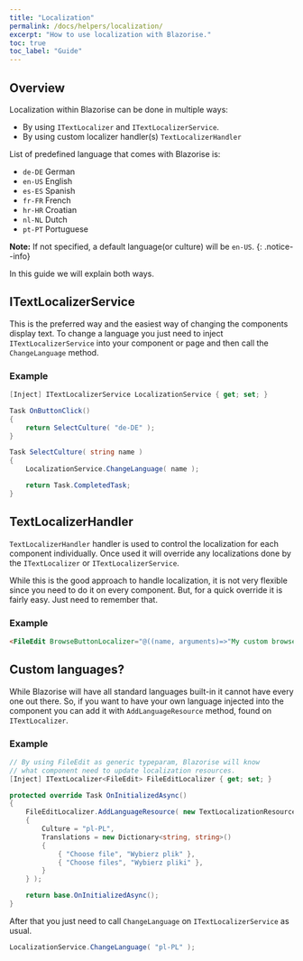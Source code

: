 ```yaml
---
title: "Localization"
permalink: /docs/helpers/localization/
excerpt: "How to use localization with Blazorise."
toc: true
toc_label: "Guide"
---
```


## Overview

Localization within Blazorise can be done in multiple ways:

- By using `ITextLocalizer` and `ITextLocalizerService`.
- By using custom localizer handler(s) `TextLocalizerHandler`

List of predefined language that comes with Blazorise is:

- `de-DE` German
- `en-US` English
- `es-ES` Spanish
- `fr-FR` French
- `hr-HR` Croatian
- `nl-NL` Dutch
- `pt-PT` Portuguese

**Note:** If not specified, a default language(or culture) will be `en-US`.
{: .notice--info}

In this guide we will explain both ways.

## ITextLocalizerService

This is the preferred way and the easiest way of changing the components display text. To change a language you just need to inject `ITextLocalizerService` into your component or page and then call the `ChangeLanguage` method.

### Example

```cs
[Inject] ITextLocalizerService LocalizationService { get; set; }

Task OnButtonClick()
{
    return SelectCulture( "de-DE" );
}

Task SelectCulture( string name )
{
    LocalizationService.ChangeLanguage( name );

    return Task.CompletedTask;
}
```

## TextLocalizerHandler

`TextLocalizerHandler` handler is used to control the localization for each component individually. Once used it will override any localizations done by the `ITextLocalizer` or `ITextLocalizerService`.

While this is the good approach to handle localization, it is not very flexible since you need to do it on every component. But, for a quick override it is fairly easy. Just need to remember that.

### Example

```html
<FileEdit BrowseButtonLocalizer="@((name, arguments)=>"My custom browse button")" />
```

## Custom languages?

While Blazorise will have all standard languages built-in it cannot have every one out there. So, if you want to have your own language injected into the component you can add it with `AddLanguageResource` method, found on `ITextLocalizer`.

### Example

```cs
// By using FileEdit as generic typeparam, Blazorise will know
// what component need to update localization resources.
[Inject] ITextLocalizer<FileEdit> FileEditLocalizer { get; set; }

protected override Task OnInitializedAsync()
{
    FileEditLocalizer.AddLanguageResource( new TextLocalizationResource
    {
        Culture = "pl-PL",
        Translations = new Dictionary<string, string>()
        {
            { "Choose file", "Wybierz plik" },
            { "Choose files", "Wybierz pliki" },
        }
    } );

    return base.OnInitializedAsync();
}
```

After that you just need to call `ChangeLanguage` on `ITextLocalizerService` as usual.

```cs
LocalizationService.ChangeLanguage( "pl-PL" );
```